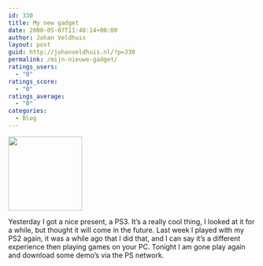 ```yaml
---
id: 330
title: My new gadget
date: 2008-05-07T11:48:14+00:00
author: Johan Veldhuis
layout: post
guid: http://johanveldhuis.nl/?p=330
permalink: /mijn-nieuwe-gadget/
ratings_users:
  - "0"
ratings_score:
  - "0"
ratings_average:
  - "0"
categories:
  - Blog
---
```

[<img class="alignnone size-thumbnail wp-image-331" title="Playstation 3" src="https://i0.wp.com/johanveldhuis.nl/wp-content/uploads/2008/05/ps37-150x150.jpg?resize=150%2C150" alt="" width="150" height="150" srcset="https://i2.wp.com/johanveldhuis.nl/wp-content/uploads/2008/05/ps37.jpg?resize=150%2C150&ssl=1 150w, https://i1.wp.com/johanveldhuis.nl/wp-content/uploads/D:\Web\wordpress/wp-content/uploads/2008/05/ps37.jpg?zoom=2&resize=150%2C150&ssl=1 300w, https://i1.wp.com/johanveldhuis.nl/wp-content/uploads/D:\Web\wordpress/wp-content/uploads/2008/05/ps37.jpg?zoom=3&resize=150%2C150&ssl=1 450w" sizes="(max-width: 150px) 100vw, 150px" data-recalc-dims="1" />](https://i2.wp.com/johanveldhuis.nl/wp-content/uploads/2008/05/ps37.jpg)

Yesterday I got a nice present, a PS3. It’s a really cool thing, I looked at it for a while, but thought it will come in the future. Last week I played with my PS2 again, it was a while ago that I did that, and I can say it’s a different experience then playing games on your PC. Tonight I am gone play again and download some demo’s via the PS network.